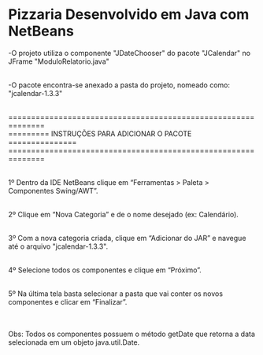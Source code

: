 # Pizzaria Desenvolvido em Java com NetBeans

-O projeto utiliza o componente "JDateChooser" do pacote "JCalendar" no JFrame "ModuloRelatorio.java"<br><br>

-O pacote encontra-se anexado a pasta do projeto, nomeado como: "jcalendar-1.3.3"<br><br>


==============================================================<br>
=========  INSTRUÇÕES PARA ADICIONAR O PACOTE  ===============<br>
==============================================================<br><br>

1º Dentro da IDE NetBeans clique em “Ferramentas > Paleta > Componentes Swing/AWT”.<br><br>

2º Clique em “Nova Categoria” e de o nome desejado (ex: Calendário).<br><br>

3º Com a nova categoria criada, clique em “Adicionar do JAR” e navegue até o arquivo "jcalendar-1.3.3".<br><br>

4º Selecione todos os componentes e clique em “Próximo”.<br><br>

5º Na última tela basta selecionar a pasta que vai conter os novos componentes e clicar em “Finalizar”.<br><br><br>


Obs: Todos os componentes possuem o método getDate que retorna a data selecionada em um objeto
java.util.Date.
